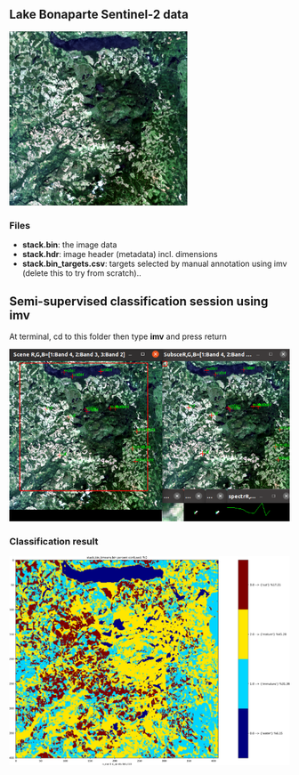 ## Lake Bonaparte Sentinel-2 data
<img src="stack.bin.png" width="320">

### Files
* **stack.bin**: the image data
* **stack.hdr**: image header (metadata) incl. dimensions
* **stack.bin_targets.csv**: targets selected by manual annotation using imv (delete this to try from scratch)..

## Semi-supervised classification session using imv
At terminal, cd to this folder then type **imv** and press return

<img src="session.png" width="530">

### Classification result
<img src="stack.bin_kmeans.bin.png" width="640">
